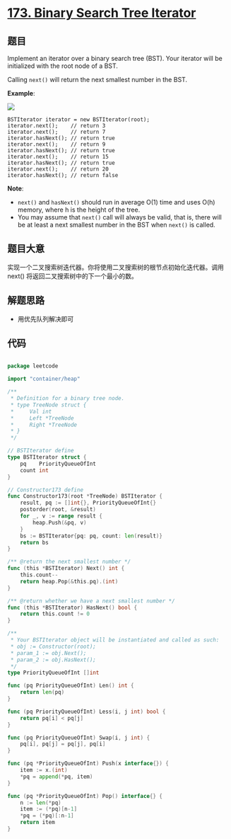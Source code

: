 # [173. Binary Search Tree Iterator](https://leetcode.com/problems/binary-search-tree-iterator/)


## 题目

Implement an iterator over a binary search tree (BST). Your iterator will be initialized with the root node of a BST.

Calling `next()` will return the next smallest number in the BST.

**Example**:

![](https://assets.leetcode.com/uploads/2018/12/25/bst-tree.png)

    BSTIterator iterator = new BSTIterator(root);
    iterator.next();    // return 3
    iterator.next();    // return 7
    iterator.hasNext(); // return true
    iterator.next();    // return 9
    iterator.hasNext(); // return true
    iterator.next();    // return 15
    iterator.hasNext(); // return true
    iterator.next();    // return 20
    iterator.hasNext(); // return false

**Note**:

- `next()` and `hasNext()` should run in average O(1) time and uses O(h) memory, where h is the height of the tree.
- You may assume that `next()` call will always be valid, that is, there will be at least a next smallest number in the BST when `next()` is called.


## 题目大意

实现一个二叉搜索树迭代器。你将使用二叉搜索树的根节点初始化迭代器。调用 next() 将返回二叉搜索树中的下一个最小的数。

## 解题思路

- 用优先队列解决即可



## 代码

```go

package leetcode

import "container/heap"

/**
 * Definition for a binary tree node.
 * type TreeNode struct {
 *     Val int
 *     Left *TreeNode
 *     Right *TreeNode
 * }
 */

// BSTIterator define
type BSTIterator struct {
	pq    PriorityQueueOfInt
	count int
}

// Constructor173 define
func Constructor173(root *TreeNode) BSTIterator {
	result, pq := []int{}, PriorityQueueOfInt{}
	postorder(root, &result)
	for _, v := range result {
		heap.Push(&pq, v)
	}
	bs := BSTIterator{pq: pq, count: len(result)}
	return bs
}

/** @return the next smallest number */
func (this *BSTIterator) Next() int {
	this.count--
	return heap.Pop(&this.pq).(int)
}

/** @return whether we have a next smallest number */
func (this *BSTIterator) HasNext() bool {
	return this.count != 0
}

/**
 * Your BSTIterator object will be instantiated and called as such:
 * obj := Constructor(root);
 * param_1 := obj.Next();
 * param_2 := obj.HasNext();
 */
type PriorityQueueOfInt []int

func (pq PriorityQueueOfInt) Len() int {
	return len(pq)
}

func (pq PriorityQueueOfInt) Less(i, j int) bool {
	return pq[i] < pq[j]
}

func (pq PriorityQueueOfInt) Swap(i, j int) {
	pq[i], pq[j] = pq[j], pq[i]
}

func (pq *PriorityQueueOfInt) Push(x interface{}) {
	item := x.(int)
	*pq = append(*pq, item)
}

func (pq *PriorityQueueOfInt) Pop() interface{} {
	n := len(*pq)
	item := (*pq)[n-1]
	*pq = (*pq)[:n-1]
	return item
}

```